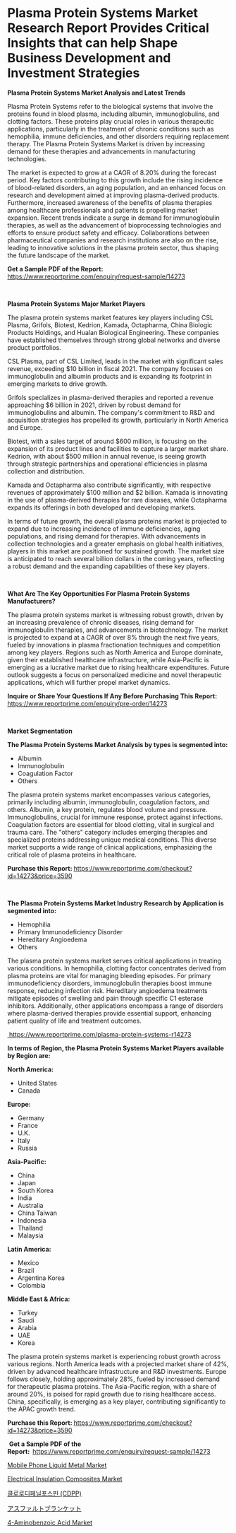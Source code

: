 <p><h1>Plasma Protein Systems Market Research Report Provides Critical Insights that can help Shape Business Development and Investment Strategies</h1></p><p><strong>Plasma Protein Systems Market Analysis and Latest Trends</strong></p>
<p><p>Plasma Protein Systems refer to the biological systems that involve the proteins found in blood plasma, including albumin, immunoglobulins, and clotting factors. These proteins play crucial roles in various therapeutic applications, particularly in the treatment of chronic conditions such as hemophilia, immune deficiencies, and other disorders requiring replacement therapy. The Plasma Protein Systems Market is driven by increasing demand for these therapies and advancements in manufacturing technologies.</p><p>The market is expected to grow at a CAGR of 8.20% during the forecast period. Key factors contributing to this growth include the rising incidence of blood-related disorders, an aging population, and an enhanced focus on research and development aimed at improving plasma-derived products. Furthermore, increased awareness of the benefits of plasma therapies among healthcare professionals and patients is propelling market expansion. Recent trends indicate a surge in demand for immunoglobulin therapies, as well as the advancement of bioprocessing technologies and efforts to ensure product safety and efficacy. Collaborations between pharmaceutical companies and research institutions are also on the rise, leading to innovative solutions in the plasma protein sector, thus shaping the future landscape of the market.</p></p>
<p><strong>Get a Sample PDF of the Report:&nbsp;</strong> <a href="https://www.reportprime.com/enquiry/request-sample/14273">https://www.reportprime.com/enquiry/request-sample/14273</a></p>
<p>&nbsp;</p>
<p><strong>Plasma Protein Systems Major Market Players</strong></p>
<p><p>The plasma protein systems market features key players including CSL Plasma, Grifols, Biotest, Kedrion, Kamada, Octapharma, China Biologic Products Holdings, and Hualan Biological Engineering. These companies have established themselves through strong global networks and diverse product portfolios.</p><p>CSL Plasma, part of CSL Limited, leads in the market with significant sales revenue, exceeding $10 billion in fiscal 2021. The company focuses on immunoglobulin and albumin products and is expanding its footprint in emerging markets to drive growth.</p><p>Grifols specializes in plasma-derived therapies and reported a revenue approaching $6 billion in 2021, driven by robust demand for immunoglobulins and albumin. The company's commitment to R&D and acquisition strategies has propelled its growth, particularly in North America and Europe.</p><p>Biotest, with a sales target of around $600 million, is focusing on the expansion of its product lines and facilities to capture a larger market share. Kedrion, with about $500 million in annual revenue, is seeing growth through strategic partnerships and operational efficiencies in plasma collection and distribution.</p><p>Kamada and Octapharma also contribute significantly, with respective revenues of approximately $100 million and $2 billion. Kamada is innovating in the use of plasma-derived therapies for rare diseases, while Octapharma expands its offerings in both developed and developing markets.</p><p>In terms of future growth, the overall plasma proteins market is projected to expand due to increasing incidence of immune deficiencies, aging populations, and rising demand for therapies. With advancements in collection technologies and a greater emphasis on global health initiatives, players in this market are positioned for sustained growth. The market size is anticipated to reach several billion dollars in the coming years, reflecting a robust demand and the expanding capabilities of these key players.</p></p>
<p>&nbsp;</p>
<p><strong>What Are The Key Opportunities For Plasma Protein Systems Manufacturers?</strong></p>
<p><p>The plasma protein systems market is witnessing robust growth, driven by an increasing prevalence of chronic diseases, rising demand for immunoglobulin therapies, and advancements in biotechnology. The market is projected to expand at a CAGR of over 8% through the next five years, fueled by innovations in plasma fractionation techniques and competition among key players. Regions such as North America and Europe dominate, given their established healthcare infrastructure, while Asia-Pacific is emerging as a lucrative market due to rising healthcare expenditures. Future outlook suggests a focus on personalized medicine and novel therapeutic applications, which will further propel market dynamics.</p></p>
<p><strong>Inquire or Share Your Questions If Any Before Purchasing This Report:</strong> <a href="https://www.reportprime.com/enquiry/pre-order/14273">https://www.reportprime.com/enquiry/pre-order/14273</a></p>
<p>&nbsp;</p>
<p><strong>Market Segmentation</strong></p>
<p><strong>The Plasma Protein Systems Market Analysis by types is segmented into:</strong></p>
<p><ul><li>Albumin</li><li>Immunoglobulin</li><li>Coagulation Factor</li><li>Others</li></ul></p>
<p><p>The plasma protein systems market encompasses various categories, primarily including albumin, immunoglobulin, coagulation factors, and others. Albumin, a key protein, regulates blood volume and pressure. Immunoglobulins, crucial for immune response, protect against infections. Coagulation factors are essential for blood clotting, vital in surgical and trauma care. The "others" category includes emerging therapies and specialized proteins addressing unique medical conditions. This diverse market supports a wide range of clinical applications, emphasizing the critical role of plasma proteins in healthcare.</p></p>
<p><strong>Purchase this Report:&nbsp;</strong><a href="https://www.reportprime.com/checkout?id=14273&price=3590">https://www.reportprime.com/checkout?id=14273&price=3590</a></p>
<p>&nbsp;</p>
<p><strong>The Plasma Protein Systems Market Industry Research by Application is segmented into:</strong></p>
<p><ul><li>Hemophilia</li><li>Primary Immunodeficiency Disorder</li><li>Hereditary Angioedema</li><li>Others</li></ul></p>
<p><p>The plasma protein systems market serves critical applications in treating various conditions. In hemophilia, clotting factor concentrates derived from plasma proteins are vital for managing bleeding episodes. For primary immunodeficiency disorders, immunoglobulin therapies boost immune response, reducing infection risk. Hereditary angioedema treatments mitigate episodes of swelling and pain through specific C1 esterase inhibitors. Additionally, other applications encompass a range of disorders where plasma-derived therapies provide essential support, enhancing patient quality of life and treatment outcomes.</p></p>
<p><a href="https://www.reportprime.com/plasma-protein-systems-r14273">&nbsp;https://www.reportprime.com/plasma-protein-systems-r14273</a></p>
<p><strong>In terms of Region, the Plasma Protein Systems Market Players available by Region are:</strong></p>
<p>
    <p> <strong> North America: </strong>
        <ul>
            <li>United States</li>
            <li>Canada</li>
        </ul>
        </p> 
    <p> <strong> Europe: </strong>
        <ul>
            <li>Germany</li>
            <li>France</li>
            <li>U.K.</li>
            <li>Italy</li>
            <li>Russia</li>
        </ul>
        </p> 
    <p> <strong> Asia-Pacific: </strong>
        <ul>
            <li>China</li>
            <li>Japan</li>
            <li>South Korea</li>
            <li>India</li>
            <li>Australia</li>
            <li>China Taiwan</li>
            <li>Indonesia</li>
            <li>Thailand</li>
            <li>Malaysia</li>
        </ul>
        </p> 
    <p> <strong> Latin America: </strong>
        <ul>
            <li>Mexico</li>
            <li>Brazil</li>
            <li>Argentina Korea</li>
            <li>Colombia</li>
        </ul>
        </p> 
    <p> <strong> Middle East & Africa: </strong>
        <ul>
            <li>Turkey</li>
            <li>Saudi</li>
            <li>Arabia</li>
            <li>UAE</li>
            <li>Korea</li>
        </ul>
    </p>
    </p>
<p><p>The plasma protein systems market is experiencing robust growth across various regions. North America leads with a projected market share of 42%, driven by advanced healthcare infrastructure and R&D investments. Europe follows closely, holding approximately 28%, fueled by increased demand for therapeutic plasma proteins. The Asia-Pacific region, with a share of around 20%, is poised for rapid growth due to rising healthcare access. China, specifically, is emerging as a key player, contributing significantly to the APAC growth trend.</p></p>
<p><strong>Purchase this Report: </strong><a href="https://www.reportprime.com/checkout?id=14273&price=3590">https://www.reportprime.com/checkout?id=14273&price=3590</a></p>
<p>&nbsp;<strong>Get a Sample PDF of the Report:&nbsp;&nbsp;</strong><a href="https://www.reportprime.com/enquiry/request-sample/14273">https://www.reportprime.com/enquiry/request-sample/14273</a></p>
<p><strong></strong></p>
<p><p><a href="https://issuu.com/reportprime-2/docs/mobile-phone-liquid-metal-market-si_7bf840ecfea22e">Mobile Phone Liquid Metal Market</a></p><p><a href="https://medium.com/@jsksk366/the-market-for-electrical-insulation-composites-market-is-examined-in-this-report-along-with-the-789a07600074">Electrical Insulation Composites Market</a></p><p><a href="https://medium.com/@hossainvi014/%EC%A0%84%EC%84%B8%EA%B3%84-%ED%81%B4%EB%A1%9C%EB%A1%9C%EB%8B%A4%EC%9D%B4%ED%8E%98%EB%8B%90%EC%9D%B8%EC%82%B0%EC%97%BC-cdpp-%EC%8B%9C%EC%9E%A5-%EB%B2%94%EC%9C%84%EC%97%90-%EB%8C%80%ED%95%9C-%EC%8B%AC%EC%B8%B5-%EB%B6%84%EC%84%9D%EA%B3%BC-2024%EB%85%84%EB%B6%80%ED%84%B0-2031%EB%85%84%EA%B9%8C%EC%A7%80-%EC%98%88%EC%B8%A1%EB%90%98%EB%8A%94-%EC%97%B0%ED%8F%89%EA%B7%A0-%EC%84%B1%EC%9E%A5%EB%A5%A0-cagr-12-4-%EC%9D%98-%EB%B9%A0%EB%A5%B8-%EC%84%B1%EC%9E%A5-a8ba9f35b5fa">클로로디페닐포스핀 (CDPP)</a></p><p><a href="https://medium.com/@beaudamore/asphalt-blankets-market-%E3%81%AF-%E3%82%B3%E3%82%B9%E3%83%88%E7%AE%A1%E7%90%86%E3%81%A8%E5%8A%B9%E7%8E%87%E5%90%91%E4%B8%8A%E3%82%92%E5%84%AA%E5%85%88%E3%81%97%E3%81%BE%E3%81%99-%E3%81%95%E3%82%89%E3%81%AB-%E5%A0%B1%E5%91%8A%E6%9B%B8%E3%81%AF%E5%B8%82%E5%A0%B4%E3%81%AE%E9%9C%80%E8%A6%81%E9%9D%A2%E3%81%A8%E4%BE%9B%E7%B5%A6%E9%9D%A2%E3%81%AE%E4%B8%A1%E6%96%B9%E3%82%92%E3%82%AB%E3%83%90%E3%83%BC%E3%81%97%E3%81%A6%E3%81%84%E3%81%BE%E3%81%99-asphalt-blankets-%E5%B8%82%E5%A0%B4%E3%81%AF-83262771c49d">アスファルトブランケット</a></p><p><a href="https://issuu.com/reportprime-2/docs/4-aminobenzoic-acid-market-size-203_a9b67dbf9b5856">4-Aminobenzoic Acid Market</a></p></p>